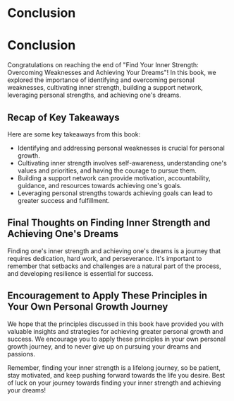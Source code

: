 # Conclusion

Conclusion
==========

Congratulations on reaching the end of "Find Your Inner Strength: Overcoming Weaknesses and Achieving Your Dreams"! In this book, we explored the importance of identifying and overcoming personal weaknesses, cultivating inner strength, building a support network, leveraging personal strengths, and achieving one's dreams.

Recap of Key Takeaways
----------------------

Here are some key takeaways from this book:

* Identifying and addressing personal weaknesses is crucial for personal growth.
* Cultivating inner strength involves self-awareness, understanding one's values and priorities, and having the courage to pursue them.
* Building a support network can provide motivation, accountability, guidance, and resources towards achieving one's goals.
* Leveraging personal strengths towards achieving goals can lead to greater success and fulfillment.

Final Thoughts on Finding Inner Strength and Achieving One's Dreams
-------------------------------------------------------------------

Finding one's inner strength and achieving one's dreams is a journey that requires dedication, hard work, and perseverance. It's important to remember that setbacks and challenges are a natural part of the process, and developing resilience is essential for success.

Encouragement to Apply These Principles in Your Own Personal Growth Journey
---------------------------------------------------------------------------

We hope that the principles discussed in this book have provided you with valuable insights and strategies for achieving greater personal growth and success. We encourage you to apply these principles in your own personal growth journey, and to never give up on pursuing your dreams and passions.

Remember, finding your inner strength is a lifelong journey, so be patient, stay motivated, and keep pushing forward towards the life you desire. Best of luck on your journey towards finding your inner strength and achieving your dreams!